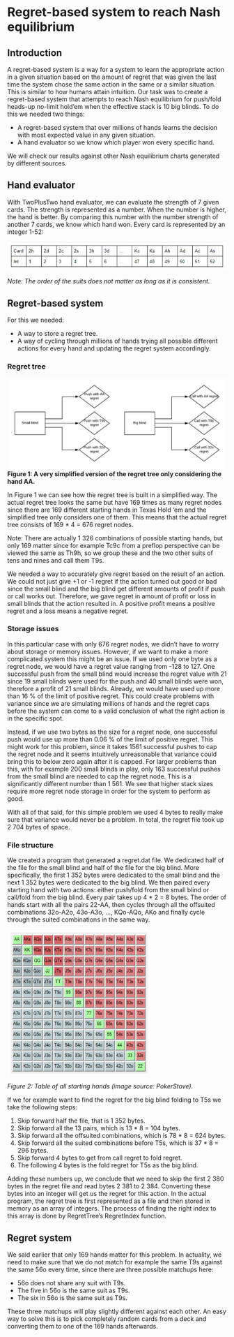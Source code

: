 # Regret-based system to reach Nash equilibrium  
## Introduction
A regret-based system is a way for a system to learn the appropriate action in a given situation based on the amount of regret that was given the last time the system chose the same action in the same or a similar situation. This is similar to how humans attain intuition.
Our task was to create a regret-based system that attempts to reach Nash equilibrium for push/fold heads-up no-limit hold’em when the effective stack is 10 big blinds. To do this we needed two things:

* A regret-based system that over millions of hands learns the decision with most expected value in any given situation.
* A hand evaluator so we know which player won every specific hand.

We will check our results against other Nash equilibrium charts generated by different sources.
## Hand evaluator
With TwoPlusTwo hand evaluator, we can evaluate the strength of 7 given cards. The strength is represented as a number. When the number is higher, the hand is better. By comparing this number with the number strength of another 7 cards, we know which hand won.
Every card is represented by an integer 1-52:


![card table](img/table.png)

*Note: The order of the suits does not matter as long as it is consistent.*

## Regret-based system
For this we needed:

* A way to store a regret tree.
* A way of cycling through millions of hands trying all possible different actions for every hand and updating the regret system accordingly.

### Regret tree
![regret tree](img/tree.png)
**Figure 1: A very simplified version of the regret tree only considering the hand AA.**

In Figure 1 we can see how the regret tree is built in a simplified way. The actual regret tree looks the same but have 169 times as many regret nodes since there are 169 different starting hands in Texas Hold ‘em and the simplified tree only considers one of them. This means that the actual regret tree consists of 169 * 4 = 676 regret nodes.

Note: There are actually 1 326 combinations of possible starting hands, but only 169 matter since for example Tc9c from a preflop perspective can be viewed the same as Th9h, so we group these and the two other suits of tens and nines and call them T9s.

We needed a way to accurately give regret based on the result of an action. We could not just give +1 or -1 regret if the action turned out good or bad since the small blind and the big blind get different amounts of profit if push or call works out. Therefore, we gave regret in amount of profit or loss in small blinds that the action resulted in. A positive profit means a positive regret and a loss means a negative regret.

### Storage issues
In this particular case with only 676 regret nodes, we didn’t have to worry about storage or memory issues. However, if we want to make a more complicated system this might be an issue. If we used only one byte as a regret node, we would have a regret value ranging from -128 to 127. One successful push from the small blind would increase the regret value with 21 since 19 small blinds were used for the push and 40 small blinds were won, therefore a profit of 21 small blinds. Already, we would have used up more than 16 % of the limit of positive regret. This could create problems with variance since we are simulating millions of hands and the regret caps before the system can come to a valid conclusion of what the right action is in the specific spot.

Instead, if we use two bytes as the size for a regret node, one successful push would use up more than 0.06 % of the limit of positive regret. This might work for this problem, since it takes 1561 successful pushes to cap the regret node and it seems intuitively unreasonable that variance could bring this to below zero again after it is capped. For larger problems than this, with for example 200 small blinds in play, only 163 successful pushes from the small blind are needed to cap the regret node. This is a significantly different number than 1 561. We see that higher stack sizes require more regret node storage in order for the system to perform as good.

With all of that said, for this simple problem we used 4 bytes to really make sure that variance would never be a problem. In total, the regret file took up 2 704 bytes of space.

### File structure
We created a program that generated a regret.dat file. We dedicated half of the file for the small blind and half of the file for the big blind. More specifically, the first 1 352 bytes were dedicated to the small blind and the next 1 352 bytes were dedicated to the big blind. We then paired every starting hand with two actions: either push/fold from the small blind or call/fold from the big blind. Every pair takes up 4 * 2 = 8 bytes. The order of hands start with all the pairs 22-AA, then cycles through all the offsuited combinations 32o-A2o, 43o-A3o, …, KQo-AQo, AKo and finally cycle through the suited combinations in the same way.

![preflop hands](img/preflop_hands.png)

*Figure 2: Table of all starting hands (image source: PokerStove).*

If we for example want to find the regret for the big blind folding to T5s we take the following steps:
1. Skip forward half the file, that is 1 352 bytes.
2. Skip forward all the 13 pairs, which is 13 * 8 = 104 bytes.
3. Skip forward all the offsuited combinations, which is 78 * 8 = 624 bytes.
4. Skip forward all the suited combinations before T5s, which is 37 * 8 = 296 bytes.
5. Skip forward 4 bytes to get from call regret to fold regret.
6. The following 4 bytes is the fold regret for T5s as the big blind.

Adding these numbers up, we conclude that we need to skip the first 2 380 bytes in the regret file and read bytes 2 381 to 2 384. Converting these bytes into an integer will get us the regret for this action. In the actual program, the regret tree is first represented as a file and then stored in memory as an array of integers. The process of finding the right index to this array is done by RegretTree’s RegretIndex function.

## Regret system
We said earlier that only 169 hands matter for this problem. In actuality, we need to make sure that we do not match for example the same T9s against the same 56o every time, since there are three possible matchups here:
* 56o does not share any suit with T9s.
* The five in 56o is the same suit as T9s.
* The six in 56o is the same suit as T9s.

These three matchups will play slightly different against each other. An easy way to solve this is to pick completely random cards from a deck and converting them to one of the 169 hands afterwards.

